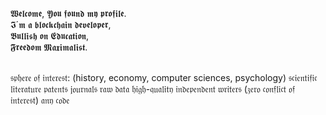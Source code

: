 𝖂𝖊𝖑𝖈𝖔𝖒𝖊, 𝖄𝖔𝖚 𝖋𝖔𝖚𝖓𝖉 𝖒𝖞 𝖕𝖗𝖔𝖋𝖎𝖑𝖊. <br>
 𝕴´𝖒 𝖆 𝖇𝖑𝖔𝖈𝖐𝖈𝖍𝖆𝖎𝖓 𝖉𝖊𝖛𝖊𝖑𝖔𝖕𝖊𝖗, <br>
  𝕭𝖚𝖑𝖑𝖎𝖘𝖍 𝖔𝖓 𝕰𝖉𝖚𝖈𝖆𝖙𝖎𝖔𝖓, <br>
  𝕱𝖗𝖊𝖊𝖉𝖔𝖒 𝕸𝖆𝖝𝖎𝖒𝖆𝖑𝖎𝖘𝖙.  <br>
   <br>

 𝔰𝔭𝔥𝔢𝔯𝔢 𝔬𝔣 𝔦𝔫𝔱𝔢𝔯𝔢𝔰𝔱:
 (history, economy, computer sciences, psychology)
  𝔰𝔠𝔦𝔢𝔫𝔱𝔦𝔣𝔦𝔠 𝔩𝔦𝔱𝔢𝔯𝔞𝔱𝔲𝔯𝔢 
  𝔭𝔞𝔱𝔢𝔫𝔱𝔰 
  𝔧𝔬𝔲𝔯𝔫𝔞𝔩𝔰
  𝔯𝔞𝔴 𝔡𝔞𝔱𝔞
  𝔥𝔦𝔤𝔥-𝔮𝔲𝔞𝔩𝔦𝔱𝔶 𝔦𝔫𝔡𝔢𝔭𝔢𝔫𝔡𝔢𝔫𝔱 𝔴𝔯𝔦𝔱𝔢𝔯𝔰 (𝔷𝔢𝔯𝔬 𝔠𝔬𝔫𝔣𝔩𝔦𝔠𝔱 𝔬𝔣 𝔦𝔫𝔱𝔢𝔯𝔢𝔰𝔱)
  𝔞𝔫𝔶 𝔠𝔬𝔡𝔢
